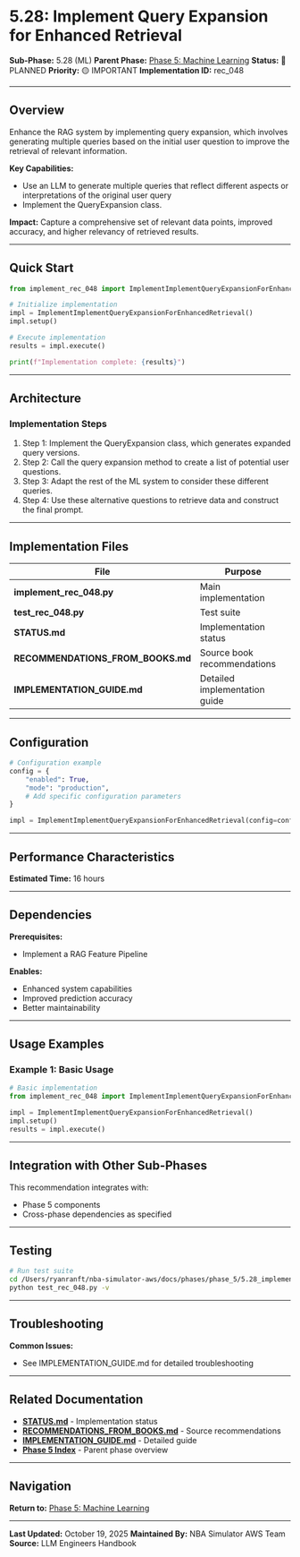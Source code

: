 # 5.28: Implement Query Expansion for Enhanced Retrieval

**Sub-Phase:** 5.28 (ML)
**Parent Phase:** [Phase 5: Machine Learning](../PHASE_5_INDEX.md)
**Status:** 🔵 PLANNED
**Priority:** 🟡 IMPORTANT
**Implementation ID:** rec_048

---

## Overview

Enhance the RAG system by implementing query expansion, which involves generating multiple queries based on the initial user question to improve the retrieval of relevant information.

**Key Capabilities:**
- Use an LLM to generate multiple queries that reflect different aspects or interpretations of the original user query
- Implement the QueryExpansion class.

**Impact:**
Capture a comprehensive set of relevant data points, improved accuracy, and higher relevancy of retrieved results.

---

## Quick Start

```python
from implement_rec_048 import ImplementImplementQueryExpansionForEnhancedRetrieval

# Initialize implementation
impl = ImplementImplementQueryExpansionForEnhancedRetrieval()
impl.setup()

# Execute implementation
results = impl.execute()

print(f"Implementation complete: {results}")
```

---

## Architecture

### Implementation Steps

1. Step 1: Implement the QueryExpansion class, which generates expanded query versions.
2. Step 2: Call the query expansion method to create a list of potential user questions.
3. Step 3: Adapt the rest of the ML system to consider these different queries.
4. Step 4: Use these alternative questions to retrieve data and construct the final prompt.

---

## Implementation Files

| File | Purpose |
|------|---------|
| **implement_rec_048.py** | Main implementation |
| **test_rec_048.py** | Test suite |
| **STATUS.md** | Implementation status |
| **RECOMMENDATIONS_FROM_BOOKS.md** | Source book recommendations |
| **IMPLEMENTATION_GUIDE.md** | Detailed implementation guide |

---

## Configuration

```python
# Configuration example
config = {
    "enabled": True,
    "mode": "production",
    # Add specific configuration parameters
}

impl = ImplementImplementQueryExpansionForEnhancedRetrieval(config=config)
```

---

## Performance Characteristics

**Estimated Time:** 16 hours

---

## Dependencies

**Prerequisites:**
- Implement a RAG Feature Pipeline

**Enables:**
- Enhanced system capabilities
- Improved prediction accuracy
- Better maintainability

---

## Usage Examples

### Example 1: Basic Usage

```python
# Basic implementation
from implement_rec_048 import ImplementImplementQueryExpansionForEnhancedRetrieval

impl = ImplementImplementQueryExpansionForEnhancedRetrieval()
impl.setup()
results = impl.execute()
```

---

## Integration with Other Sub-Phases

This recommendation integrates with:
- Phase 5 components
- Cross-phase dependencies as specified

---

## Testing

```bash
# Run test suite
cd /Users/ryanranft/nba-simulator-aws/docs/phases/phase_5/5.28_implement_query_expansion_for_enhanced_retrieval
python test_rec_048.py -v
```

---

## Troubleshooting

**Common Issues:**
- See IMPLEMENTATION_GUIDE.md for detailed troubleshooting

---

## Related Documentation

- **[STATUS.md](STATUS.md)** - Implementation status
- **[RECOMMENDATIONS_FROM_BOOKS.md](RECOMMENDATIONS_FROM_BOOKS.md)** - Source recommendations
- **[IMPLEMENTATION_GUIDE.md](IMPLEMENTATION_GUIDE.md)** - Detailed guide
- **[Phase 5 Index](../PHASE_5_INDEX.md)** - Parent phase overview

---

## Navigation

**Return to:** [Phase 5: Machine Learning](../PHASE_5_INDEX.md)

---

**Last Updated:** October 19, 2025
**Maintained By:** NBA Simulator AWS Team
**Source:** LLM Engineers Handbook
